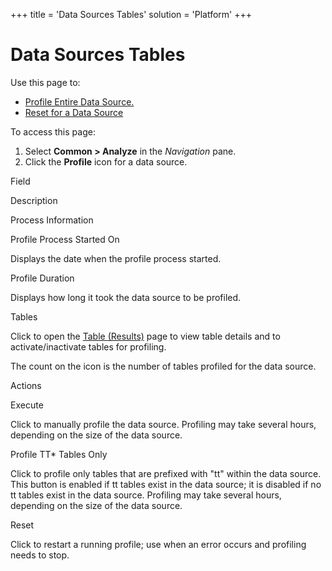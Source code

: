 +++
title = 'Data Sources Tables'
solution = 'Platform'
+++

# Data Sources Tables

<div class="use">

Use this page to:

  - [Profile Entire Data
    Source.](../Use_Cases/Profile_Data_Sources#Profile_Entire_Data_Source)
  - [Reset for a Data Source](../Use_Cases/Reset_Profiling)

</div>

To access this page:

1.  Select <span style="font-weight: bold;">Common \> Analyze</span> in
    the <span style="font-style: italic;">Navigation</span> pane.
2.  Click the <span style="font-weight: bold;">Profile</span> icon for a
    data source.

Field

Description

Process Information

Profile Process Started On

Displays the date when the profile process started.

Profile Duration

Displays how long it took the data source to be profiled.

Tables

Click to open the [Table (Results)](Table_Results_H) page to view
table details and to activate/inactivate tables for profiling.

The count on the icon is the number of tables profiled for the data
source.

Actions

Execute

Click to manually profile the data source. Profiling may take several
hours, depending on the size of the data source.

Profile TT\* Tables Only

Click to profile only tables that are prefixed with "tt" within the data
source. This button is enabled if tt tables exist in the data source; it
is disabled if no tt tables exist in the data source. Profiling may take
several hours, depending on the size of the data source.

Reset

Click to restart a running profile; use when an error occurs and
profiling needs to stop.
